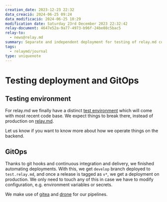 ```yaml
---
creation_date: 2023-12-23 22:32
data_creació: 2024-06-25 09:24
data_modificació: 2024-06-25 10:29
modification date: Saturday 23rd December 2023 22:32:42
relay-document: 4647e52a-9a77-4973-b96f-24be08c5bac5
relay-to:
  - news@relay.md
summary: Separate and independent deployment for testing of relay.md codebase
tags:
  - relaymd/journal
type: uniquenote
---
```


# Testing deployment and GitOps
## Testing environment
For relay.md we finally have a distinct [test environment](https://test.relay.md) which will come with most recent code base. We expect things to break there, instead of production on [relay.md](https://relay.md).

Let us know if you want to know more about how we operate things on the backend.
## GitOps
Thanks to git hooks and continuous integration and delivery, we finished automating deployments. With this, we get `develop` branch deployed to `test.relay.md`, and once a release is tagged as `v*`, we get a deployment on production. We only need to touch any of this in case we have to modify configuration, e.g. environment variables or secrets.
 
We make use of [gitea](https://gitea.com) and [drone](https://drone.io) for our pipelines.